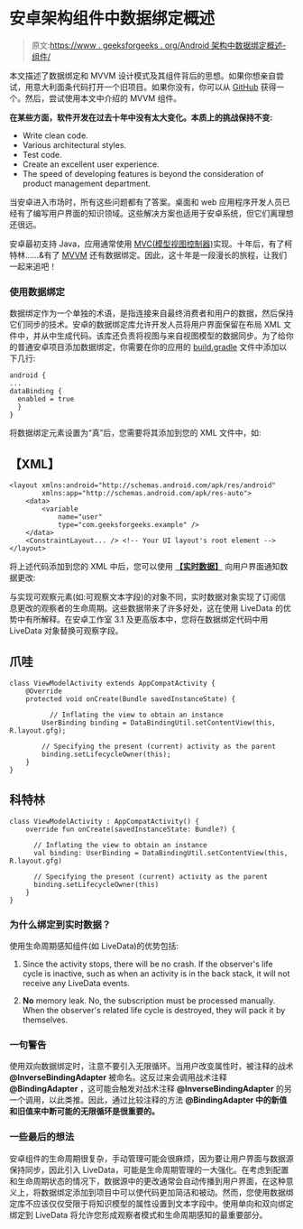 # 安卓架构组件中数据绑定概述

> 原文:[https://www . geeksforgeeks . org/Android 架构中数据绑定概述-组件/](https://www.geeksforgeeks.org/overview-of-data-binding-in-android-architecture-components/)

本文描述了数据绑定和 MVVM 设计模式及其组件背后的思想。如果你想亲自尝试，用意大利面条代码打开一个旧项目。如果你没有，你可以从 [GitHub](https://github.com/the-rebooted-coder/Take-Notes) 获得一个。然后，尝试使用本文中介绍的 MVVM 组件。

**在某些方面，软件开发在过去十年中没有太大变化。本质上的挑战保持不变:**

*   Write clean code.
*   Various architectural styles.
*   Test code.
*   Create an excellent user experience.
*   The speed of developing features is beyond the consideration of product management department.

当安卓进入市场时，所有这些问题都有了答案。桌面和 web 应用程序开发人员已经有了编写用户界面的知识领域。这些解决方案也适用于安卓系统，但它们离理想还很远。

安卓最初支持 Java，应用通常使用 [MVC(模型视图控制器)](https://www.geeksforgeeks.org/mvc-model-view-controller-architecture-pattern-in-android-with-example/)实现。十年后，有了柯特林……&有了 [MVVM](https://www.geeksforgeeks.org/mvvm-model-view-viewmodel-architecture-pattern-in-android/) 还有数据绑定。因此，这十年是一段漫长的旅程，让我们一起来追吧！

### 使用数据绑定

数据绑定作为一个单独的术语，是指连接来自最终消费者和用户的数据，然后保持它们同步的技术。安卓的数据绑定库允许开发人员将用户界面保留在布局 XML 文件中，并从中生成代码。该库还负责将视图与来自视图模型的数据同步。为了给你的普通安卓项目添加数据绑定，你需要在你的应用的 [build.gradle](https://www.geeksforgeeks.org/android-build-gradle/) 文件中添加以下几行:

```
android {
...
dataBinding {
  enabled = true
  }
}
```

将数据绑定元素设置为“真”后，您需要将其添加到您的 XML 文件中，如:

## 【XML】

```
<layout xmlns:android="http://schemas.android.com/apk/res/android"
        xmlns:app="http://schemas.android.com/apk/res-auto">
    <data>
        <variable
            name="user"
            type="com.geeksforgeeks.example" />
    </data>
    <ConstraintLayout... /> <!-- Your UI layout's root element -->
</layout>
```

将上述代码添加到您的 XML 中后，您可以使用 [**【实时数据】**](https://www.geeksforgeeks.org/livedata-in-android-architecture-components/) 向用户界面通知数据更改:

与实现可观察元素(如:可观察文本字段)的对象不同，实时数据对象实现了订阅信息更改的观察者的生命周期。这些数据带来了许多好处，这在使用 LiveData 的优势中有所解释。在安卓工作室 3.1 及更高版本中，您将在数据绑定代码中用 LiveData 对象替换可观察字段。

## 爪哇

```
class ViewModelActivity extends AppCompatActivity {
    @Override
    protected void onCreate(Bundle savedInstanceState) {

          // Inflating the view to obtain an instance
        UserBinding binding = DataBindingUtil.setContentView(this, R.layout.gfg);

        // Specifying the present (current) activity as the parent
        binding.setLifecycleOwner(this);
    }
}
```

## 科特林

```
class ViewModelActivity : AppCompatActivity() {
    override fun onCreate(savedInstanceState: Bundle?) {

      // Inflating the view to obtain an instance
      val binding: UserBinding = DataBindingUtil.setContentView(this, R.layout.gfg)

      // Specifying the present (current) activity as the parent 
      binding.setLifecycleOwner(this)
    }
}
```

### 为什么绑定到实时数据？

使用生命周期感知组件(如 LiveData)的优势包括:

1.  Since the activity stops, there will be no crash. If the observer's life cycle is inactive, such as when an activity is in the back stack, it will not receive any LiveData events.

2.  **No** memory leak. No, the subscription must be processed manually. When the observer's related life cycle is destroyed, they will pack it by themselves.

### 一句警告

使用双向数据绑定时，注意不要引入无限循环。当用户改变属性时，被注释的战术 **@InverseBindingAdapter** 被命名。这反过来会调用战术注释 **@BindingAdapter** ，这可能会触发对战术注释 **@InverseBindingAdapter** 的另一个调用，以此类推。因此，通过比较注释的方法 **@BindingAdapter 中的新值和旧值来中断可能的无限循环是很重要的。**

### 一些最后的想法

安卓组件的生命周期很复杂，手动管理可能会很麻烦，因为要让用户界面与数据源保持同步，因此引入 LiveData，可能是生命周期管理的一大强化。在考虑到配置和生命周期状态的情况下，数据源中的更改通常会自动传播到用户界面，在这种意义上，将数据绑定添加到项目中可以使代码更加简洁和被动。然而，您使用数据绑定库不应该仅仅受限于将知识模型的属性设置到文本字段中。使用单向和双向绑定绑定到 LiveData 将允许您形成观察者模式和生命周期感知的最重要部分。